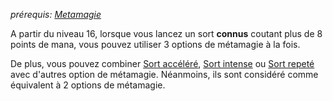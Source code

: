 *prérequis: [Metamagie](../../1.%20Talent%20de%20base/Metamagie.md)*

A partir du niveau 16, lorsque vous lancez un sort **connus** coutant plus de 8 points de mana, vous pouvez utiliser 3 options de métamagie à la fois.

De plus, vous pouvez combiner [Sort accéléré](Sort%20accéléré.md),  [Sort intense](Sort%20intense.md) ou [Sort repeté](Sort%20repeté.md) avec d'autres option de métamagie. Néanmoins, ils sont considéré comme équivalent à 2 options de métamagie.